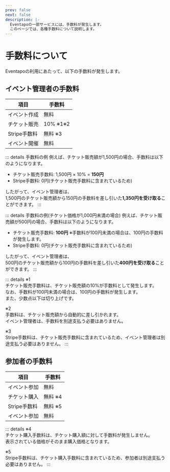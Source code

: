 ```yaml
---
prev: false
next: false
description: |-
  Eventapoの一部サービスには、手数料が発生します。
  このページでは、各種手数料について説明します。
---
```


# 手数料について

Eventapoの利用にあたって、以下の手数料が発生します。

## イベント管理者の手数料

| 項目 | 手数料 |
| --- | --- |
| イベント作成 | 無料 |
| チケット販売 | 10% ※1※2 |
| Stripe手数料 | 無料 ※3 |
| イベント開催 | 無料 |

<FeePreview />

::: details 手数料の例
例えば、チケット販売額が1,500円の場合、手数料は以下のようになります。

<FeeExample price="1500" />

- チケット販売手数料: 1,500円 × 10% = **150円**
- Stripe手数料: 0円(チケット販売手数料に含まれているため)

したがって、イベント管理者は、  
1,500円のチケット販売額から150円の手数料を差し引いた**1,350円を受け取る**ことができます。
:::

::: details 手数料の例(チケット価格が1,000円未満の場合)
例えば、チケット販売額が500円の場合、手数料は以下のようになります。

<FeeExample price="500" />

- チケット販売手数料: **100円** ※手数料が100円未満の場合は、100円の手数料が発生します。
- Stripe手数料: 0円(チケット販売手数料に含まれているため)

したがって、イベント管理者は、  
500円のチケット販売額から100円の手数料を差し引いた**400円を受け取る**ことができます。
:::

::: details
※1  
チケット販売手数料は、チケット販売額の10%が手数料として発生します。  
なお、手数料が100円未満の場合は、100円の手数料が発生します。  
また、少数点以下は切り上げです。

※2  
手数料は、チケット販売額から自動的に差し引かれます。  
イベント管理者は、手数料を別途支払う必要はありません。

※3  
Stripe手数料は、チケット販売手数料に含まれているため、イベント管理者は別途支払う必要はありません。
:::

## 参加者の手数料

| 項目 | 手数料 |
| --- | --- |
| イベント参加 | 無料 |
| チケット購入 | 無料 ※4 |
| Stripe手数料 | 無料 ※5 |
| イベント参加 | 無料 |

::: details
※4  
チケット購入手数料は、チケット購入額に対して手数料が発生しません。  
表示されている価格がそのまま購入価格となります。

※5  
Stripe手数料は、チケット購入手数料に含まれているため、参加者は別途支払う必要はありません。
:::
